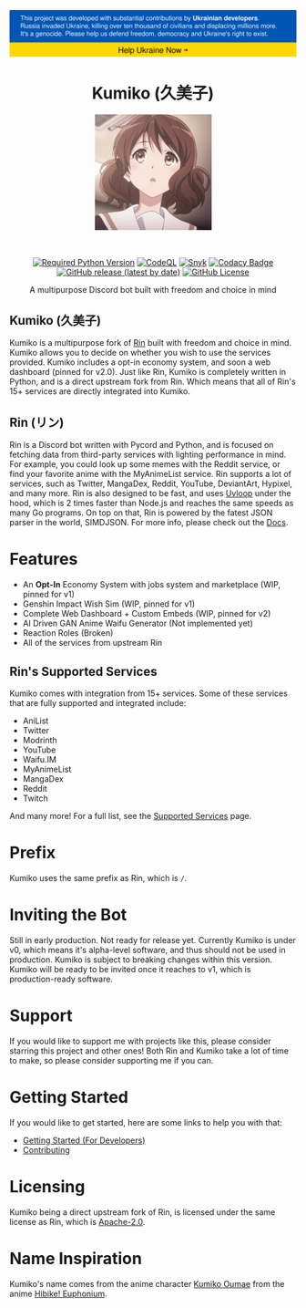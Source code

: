 <div align=center>

[![Stand With Ukraine](https://raw.githubusercontent.com/vshymanskyy/StandWithUkraine/main/banner-direct.svg)](https://stand-with-ukraine.pp.ua)

# Kumiko (久美子)

![Kumiko](./assets/kumiko-resized.jpg)

<br>

[![Required Python Version](https://img.shields.io/badge/Python-3.10-blue?logo=python&logoColor=white)](https://github.com/No767/Kumiko/blob/dev/pyproject.toml) [![CodeQL](https://github.com/No767/Kumiko/actions/workflows/codeql-analysis.yml/badge.svg?branch=dev)](https://github.com/No767/Kumiko/actions/workflows/codeql-analysis.yml) [![Snyk](https://github.com/No767/Kumiko/actions/workflows/snyk.yml/badge.svg?branch=dev)](https://github.com/No767/Kumiko/actions/workflows/snyk.yml) [![Codacy Badge](https://app.codacy.com/project/badge/Grade/950cd812f1e04f0d813bb0298fdaa225)](https://www.codacy.com/gh/No767/Kumiko/dashboard?utm_source=github.com&amp;utm_medium=referral&amp;utm_content=No767/Kumiko&amp;utm_campaign=Badge_Grade) [![GitHub release (latest by date)](https://img.shields.io/github/v/release/No767/Kumiko?display_name=tag&label=Release&logo=github)](https://github.com/No767/Kumiko/releases) [![GitHub License](https://img.shields.io/github/license/No767/Rin?label=License&logo=github)](https://github.com/No767/Kumiko/blob/dev/LICENSE)

A multipurpose Discord bot built with freedom and choice in mind

<div align=left>


## Kumiko (久美子)

Kumiko is a multipurpose fork of [Rin](https://github.com/No767/Rin) built with freedom and choice in mind. Kumiko allows you to decide on whether you wish to use the services provided. Kumiko includes a opt-in economy system, and soon a web dashboard (pinned for v2.0). Just like Rin, Kumiko is completely written in Python, and is a direct upstream fork from Rin. Which means that all of Rin's 15+ services are directly integrated into Kumiko.

## Rin (リン)

Rin is a Discord bot written with Pycord and Python, and is focused on fetching data from third-party services with lighting performance in mind. For example, you could look up some memes with the Reddit service, 
or find your favorite anime with the MyAnimeList service. Rin supports a lot of services, such as Twitter, MangaDex, Reddit, YouTube, DeviantArt, Hypixel, and many more. Rin is also designed to be fast, and uses [Uvloop](https://github.com/MagicStack/uvloop) under the 
hood, which is 2 times faster than Node.js and reaches the same speeds as many Go programs. On top on that, Rin is powered by the fatest JSON parser in the world, SIMDJSON. For more info, please check out the [Docs](https://docs.rinbot.live/).

# Features

- An **Opt-In** Economy System with jobs system and marketplace (WIP, pinned for v1)
- Genshin Impact Wish Sim (WIP, pinned for v1)
- Complete Web Dashboard + Custom Embeds (WIP, pinned for v2)
- AI Driven GAN Anime Waifu Generator (Not implemented yet)
- Reaction Roles (Broken)
- All of the services from upstream Rin

## Rin's Supported Services

Kumiko comes with integration from 15+ services. Some of these services that are fully supported and integrated include:

- AniList
- Twitter
- Modrinth
- YouTube
- Waifu.IM
- MyAnimeList
- MangaDex
- Reddit
- Twitch

And many more! For a full list, see the [Supported Services](https://docs.rinbot.live/docs/about/supported-services) page.

# Prefix

Kumiko uses the same prefix as Rin, which is `/`.

# Inviting the Bot

Still in early production. Not ready for release yet. Currently Kumiko is under v0, which means it's alpha-level software, and thus should not be used in production. Kumiko is subject to breaking changes within this version. Kumiko will be ready to be invited once it reaches to v1, which is production-ready software.

# Support 

If you would like to support me with projects like this, please consider starring this project and other ones! Both Rin and Kumiko take a lot of time to make, so please consider supporting me if you can.

# Getting Started

If you would like to get started, here are some links to help you with that:

- [Getting Started (For Developers)](./Community/getting-started.md)
- [Contributing](./Community/contributing.md)

# Licensing

Kumiko being a direct upstream fork of Rin, is licensed under the same license as Rin, which is [Apache-2.0](https://github.com/No767/Kumiko/blob/dev/LICENSE).

# Name Inspiration

Kumiko's name comes from the anime character [Kumiko Oumae](https://hibike-euphonium.fandom.com/wiki/Kumiko_Oumae) from the anime [Hibike! Euphonium](https://anilist.co/anime/20912/Hibike-Euphonium/).
